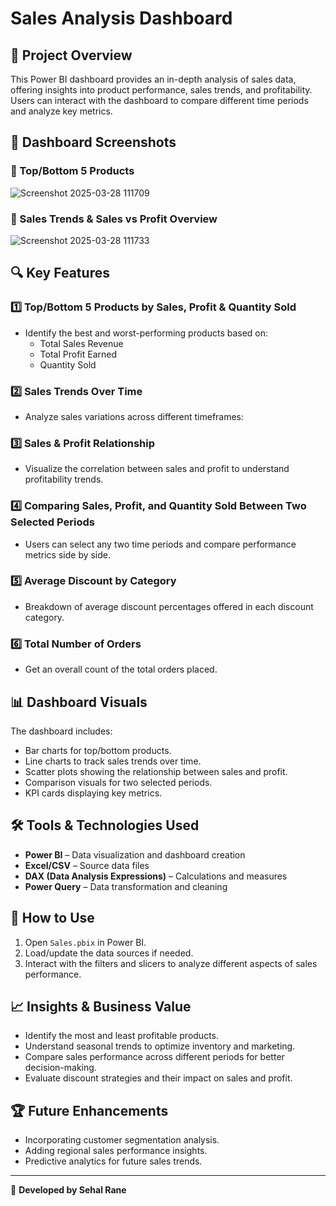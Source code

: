 # Sales Analysis Dashboard

## 📌 Project Overview
This Power BI dashboard provides an in-depth analysis of sales data, offering insights into product performance, sales trends, and profitability. Users can interact with the dashboard to compare different time periods and analyze key metrics.

## 📸 Dashboard Screenshots

### 🔹 Top/Bottom 5 Products
![Screenshot 2025-03-28 111709](https://github.com/user-attachments/assets/57982b83-18d8-44e7-9675-f92658cc6792)


### 🔹 Sales Trends & Sales vs Profit Overview
![Screenshot 2025-03-28 111733](https://github.com/user-attachments/assets/c355b16e-6954-4a72-a6a2-bf10bd178c06)


## 🔍 Key Features

### 1️⃣ **Top/Bottom 5 Products by Sales, Profit & Quantity Sold**
- Identify the best and worst-performing products based on:
  - Total Sales Revenue
  - Total Profit Earned
  - Quantity Sold

### 2️⃣ **Sales Trends Over Time**
- Analyze sales variations across different timeframes:

### 3️⃣ **Sales & Profit Relationship**
- Visualize the correlation between sales and profit to understand profitability trends.

### 4️⃣ **Comparing Sales, Profit, and Quantity Sold Between Two Selected Periods**
- Users can select any two time periods and compare performance metrics side by side.

### 5️⃣ **Average Discount by Category**
- Breakdown of average discount percentages offered in each discount category.

### 6️⃣ **Total Number of Orders**
- Get an overall count of the total orders placed.

## 📊 Dashboard Visuals
The dashboard includes:
- Bar charts for top/bottom products.
- Line charts to track sales trends over time.
- Scatter plots showing the relationship between sales and profit.
- Comparison visuals for two selected periods.
- KPI cards displaying key metrics.

## 🛠️ Tools & Technologies Used
- **Power BI** – Data visualization and dashboard creation
- **Excel/CSV** – Source data files
- **DAX (Data Analysis Expressions)** – Calculations and measures
- **Power Query** – Data transformation and cleaning

## 📎 How to Use
1. Open `Sales.pbix` in Power BI.
2. Load/update the data sources if needed.
3. Interact with the filters and slicers to analyze different aspects of sales performance.

## 📈 Insights & Business Value
- Identify the most and least profitable products.
- Understand seasonal trends to optimize inventory and marketing.
- Compare sales performance across different periods for better decision-making.
- Evaluate discount strategies and their impact on sales and profit.

## 🏆 Future Enhancements
- Incorporating customer segmentation analysis.
- Adding regional sales performance insights.
- Predictive analytics for future sales trends.

---
🚀 **Developed by Sehal Rane**
